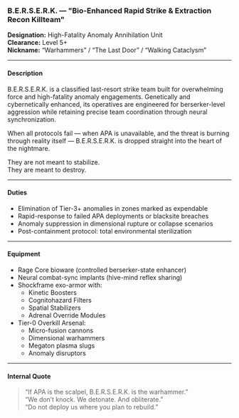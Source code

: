 ### B.E.R.S.E.R.K. — "Bio-Enhanced Rapid Strike & Extraction Recon Killteam"

**Designation:** High-Fatality Anomaly Annihilation Unit  
**Clearance:** Level 5+  
**Nickname:** “Warhammers” / “The Last Door” / “Walking Cataclysm”

---

#### Description  
B.E.R.S.E.R.K. is a classified last-resort strike team built for overwhelming force and high-fatality anomaly engagements. Genetically and cybernetically enhanced, its operatives are engineered for berserker-level aggression while retaining precise team coordination through neural synchronization.

When all protocols fail — when APA is unavailable, and the threat is burning through reality itself — B.E.R.S.E.R.K. is dropped straight into the heart of the nightmare.

They are not meant to stabilize.  
They are meant to destroy.

---

#### Duties  
- Elimination of Tier-3+ anomalies in zones marked as expendable  
- Rapid-response to failed APA deployments or blacksite breaches  
- Anomaly suppression in dimensional rupture or collapse scenarios  
- Post-containment protocol: total environmental sterilization

---

#### Equipment  
- Rage Core bioware (controlled berserker-state enhancer)  
- Neural combat-sync implants (hive-mind reflex sharing)  
- Shockframe exo-armor with:  
  - Kinetic Boosters  
  - Cognitohazard Filters  
  - Spatial Stabilizers  
  - Adrenal Override Modules  
- Tier-0 Overkill Arsenal:  
  - Micro-fusion cannons  
  - Dimensional warhammers  
  - Megaton plasma slugs  
  - Anomaly disruptors

---

#### Internal Quote  
> “If APA is the scalpel, B.E.R.S.E.R.K. is the warhammer.”  
> “We don’t knock. We detonate. And obliterate.”  
> “Do not deploy us where you plan to rebuild.”
